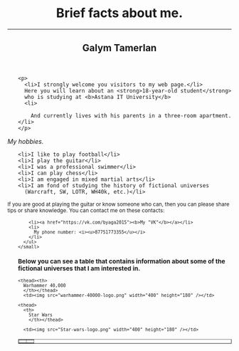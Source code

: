 <html>

<head>
  <title>
    About me
  </title>
</head>

<body>
  <div align="CENTER">
    <h1>Brief facts about me.</h1>
  </div>
  <hr />
  <div align="CENTER">
    <h2>Galym Tamerlan</h2>
  </div>
  <br />
  <ul>

    <p>
      <li>I strongly welcome you visitors to my web page.</li>
      Here you will learn about an <strong>18-year-old student</strong>
      who is studying at <b>Astana IT University</b>
      <li>

        And currently lives with his parents in a three-room apartment.</li>
    </p>

  </ul>

  <p>
    <i>My hobbies.</i>
  </p>
  <ol>

    <li>I like to play football</li>
    <li>I play the guitar</li>
    <li>I was a professional swimmer</li>
    <li>I can play chess</li>
    <li>I am engaged in mixed martial arts</li>
    <li>I am fond of studying the history of fictional universes
      (Warcraft, SW, LOTR, WH40k, etc.)</li>

  </ol>

  <p>
    <small>
      If you are good at playing the guitar or know someone who can,
      then you can please share tips or share knowledge.
      You can contact me on these contacts:
      <ul>

        <li><a href="https://vk.com/byaga2015"><b>My "VK"</b></a></li>
        <li>
          My phone number: <i><u>87751773355</u></i>
        </li>
      </ul>
    </small>

  </p>
  <h3>Below you can see a table that contains information about
    some of the fictional universes that I am interested in.</h3>
  <table border="1">

    <thead><th>
      Warhammer 40,000
      </th></thead>
      <td><img src="warhammer-40000-logo.png" width="400" height="180" /></td>
<td>
  
  </td>


    <thead>
      <th>
        Star Wars
        </th></thead>

      <td><img src="Star-wars-logo.png" width="400" height="180" /></td>
<td>

  </td>


  </table>

  <body>

</html>
